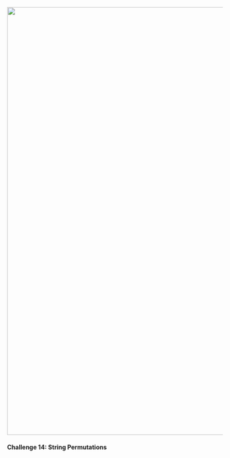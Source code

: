 <img src="https://github.com/nhiddink/HackingWithSwift/blob/master/logo.png" width="1000">

#### Challenge 14: String Permutations

